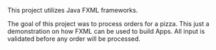 This project utilizes Java FXML frameworks.

The goal of this project was to process orders for a pizza.  This just a demonstration on how FXML 
can be used to build Apps.  All input is validated before any order will be processed.

